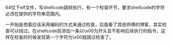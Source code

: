 64位下elf文件，写shellcode跳转执行，有一个检查环节，要求shellcode的字符必须在提供的字符串范围内。

一开始是想着应该采用编码的方式来通过检查，后面看了其他师傅的博客，其实检查可以绕过。在shellcode前添加一条以\x00为开头且不影响后续执行的指令，这样在检查的时候发现第一个字符为\x00就跳过检查了。
